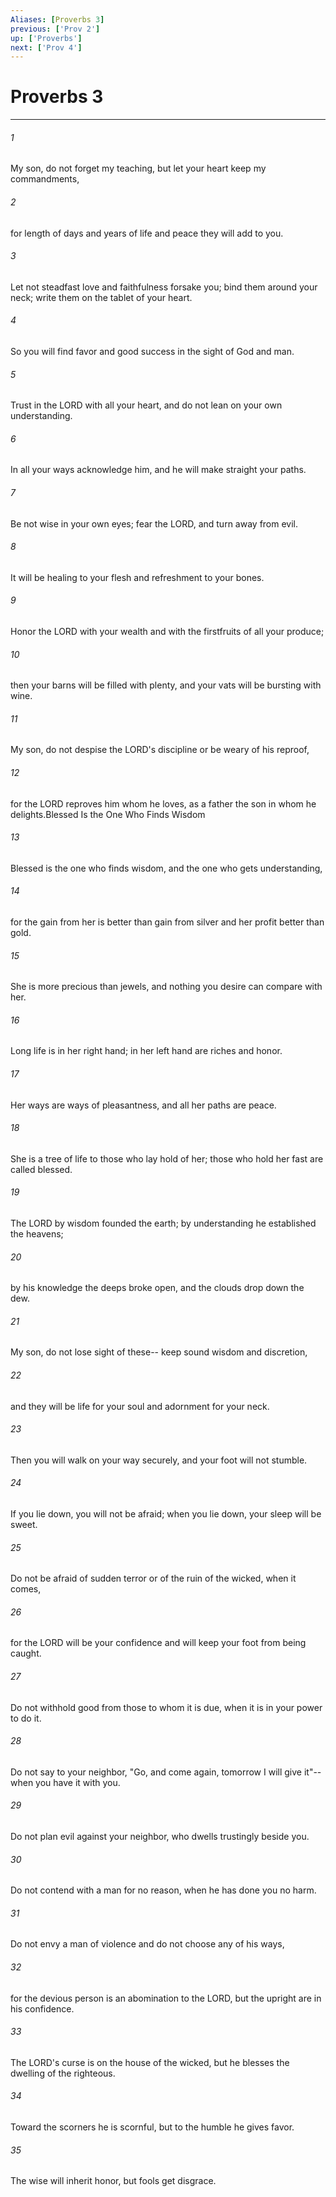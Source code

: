 ```yaml
---
Aliases: [Proverbs 3]
previous: ['Prov 2']
up: ['Proverbs']
next: ['Prov 4']
---
```

# Proverbs 3

***

 

###### 1 
My son, do not forget my teaching, 
 but let your heart keep my commandments, 
 
 

###### 2 
for length of days and years of life 
 and peace they will add to you.
 
 

###### 3 
Let not steadfast love and faithfulness forsake you; 
 bind them around your neck; 
 write them on the tablet of your heart. 
 
 

###### 4 
So you will find favor and good success 
 in the sight of God and man.
 
 

###### 5 
Trust in the LORD with all your heart, 
 and do not lean on your own understanding. 
 
 

###### 6 
In all your ways acknowledge him, 
 and he will make straight your paths. 
 
 

###### 7 
Be not wise in your own eyes; 
 fear the LORD, and turn away from evil. 
 
 

###### 8 
It will be healing to your flesh 
 and refreshment to your bones.
 
 

###### 9 
Honor the LORD with your wealth 
 and with the firstfruits of all your produce; 
 
 

###### 10 
then your barns will be filled with plenty, 
 and your vats will be bursting with wine.
 
 

###### 11 
My son, do not despise the LORD's discipline 
 or be weary of his reproof, 
 
 

###### 12 
for the LORD reproves him whom he loves, 
 as a father the son in whom he delights.Blessed Is the One Who Finds Wisdom
 
 

###### 13 
Blessed is the one who finds wisdom, 
 and the one who gets understanding, 
 
 

###### 14 
for the gain from her is better than gain from silver 
 and her profit better than gold. 
 
 

###### 15 
She is more precious than jewels, 
 and nothing you desire can compare with her. 
 
 

###### 16 
Long life is in her right hand; 
 in her left hand are riches and honor. 
 
 

###### 17 
Her ways are ways of pleasantness, 
 and all her paths are peace. 
 
 

###### 18 
She is a tree of life to those who lay hold of her; 
 those who hold her fast are called blessed.
 
 

###### 19 
The LORD by wisdom founded the earth; 
 by understanding he established the heavens; 
 
 

###### 20 
by his knowledge the deeps broke open, 
 and the clouds drop down the dew.
 
 

###### 21 
My son, do not lose sight of these-- 
 keep sound wisdom and discretion, 
 
 

###### 22 
and they will be life for your soul 
 and adornment for your neck. 
 
 

###### 23 
Then you will walk on your way securely, 
 and your foot will not stumble. 
 
 

###### 24 
If you lie down, you will not be afraid; 
 when you lie down, your sleep will be sweet. 
 
 

###### 25 
Do not be afraid of sudden terror 
 or of the ruin of the wicked, when it comes, 
 
 

###### 26 
for the LORD will be your confidence 
 and will keep your foot from being caught. 
 
 

###### 27 
Do not withhold good from those to whom it is due, 
 when it is in your power to do it.
 
 

###### 28 
Do not say to your neighbor, "Go, and come again, 
 tomorrow I will give it"--when you have it with you. 
 
 

###### 29 
Do not plan evil against your neighbor, 
 who dwells trustingly beside you. 
 
 

###### 30 
Do not contend with a man for no reason, 
 when he has done you no harm. 
 
 

###### 31 
Do not envy a man of violence 
 and do not choose any of his ways, 
 
 

###### 32 
for the devious person is an abomination to the LORD, 
 but the upright are in his confidence. 
 
 

###### 33 
The LORD's curse is on the house of the wicked, 
 but he blesses the dwelling of the righteous. 
 
 

###### 34 
Toward the scorners he is scornful, 
 but to the humble he gives favor. 
 
 

###### 35 
The wise will inherit honor, 
 but fools get disgrace.
 
